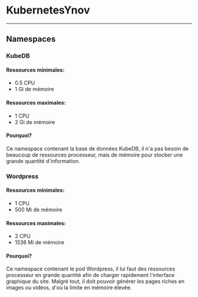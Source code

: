 # KubernetesYnov
---
## Namespaces
### KubeDB
#### Ressources minimales:
  * 0.5 CPU
  * 1 Gi de mémoire

#### Ressources maximales:
  * 1 CPU
  * 2 Gi de mémoire

#### Pourquoi?
Ce namespace contenant la base de données KubeDB, il n'a pas besoin de beaucoup de ressources processeur, mais de mémoire pour stocker une grande quantité d'information.

### Wordpress
#### Ressources minimales:
  * 1 CPU
  * 500 Mi de mémoire

#### Ressources maximales:
  * 2 CPU
  * 1536 Mi de mémoire

#### Pourquoi?
Ce namespace contenant le pod Wordpress, il lui faut des ressources processeur en grande quantité afin de charger rapidement l'interface graphique du site.
Malgré tout, il doit pouvoir générer les pages riches en images ou vidéos, d'où la limite en mémoire élevée.
